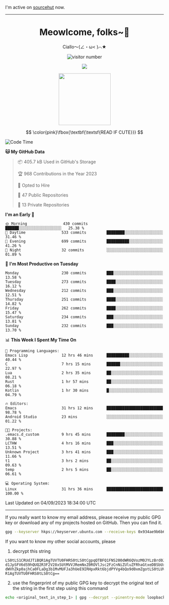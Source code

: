 I'm active on [sourcehut](https://sr.ht/~meow_king/) now. 

---

<div align="center">
  <h1>Meowlcome, folks~👋</h1>
  <p>Ciallo～(∠・ω< )⌒★</p>
</div>

<p align="center">
  <img src="https://count.getloli.com/get/@Ziqi-Yang?theme=rule34" alt="visitor number" />
</p>

<p align="center">
  <img src="https://skillicons.dev/icons?i=rust,c,py,flutter,go,java,js,bash,linux,emacs" />
</p>
<p align="center">
  <img height="165" src="https://github-readme-stats.vercel.app/api?username=Ziqi-Yang&show_icons=true&include_all_commits=true&hide_border=true" />
</p>

$$
\color{pink}\fbox{\textbf{\textsf{READ IF CUTE}}}
$$

<!--START_SECTION:waka-->
![Code Time](http://img.shields.io/badge/Code%20Time-1%2C435%20hrs%2036%20mins-blue)

**🐱 My GitHub Data** 

> 📦 405.7 kB Used in GitHub's Storage 
 > 
> 🏆 968 Contributions in the Year 2023
 > 
> 💼 Opted to Hire
 > 
> 📜 47 Public Repositories 
 > 
> 🔑 13 Private Repositories 
 > 
**I'm an Early 🐤** 

```text
🌞 Morning                430 commits         ██████░░░░░░░░░░░░░░░░░░░   25.38 % 
🌆 Daytime                533 commits         ████████░░░░░░░░░░░░░░░░░   31.46 % 
🌃 Evening                699 commits         ██████████░░░░░░░░░░░░░░░   41.26 % 
🌙 Night                  32 commits          ░░░░░░░░░░░░░░░░░░░░░░░░░   01.89 % 
```
📅 **I'm Most Productive on Tuesday** 

```text
Monday                   230 commits         ███░░░░░░░░░░░░░░░░░░░░░░   13.58 % 
Tuesday                  273 commits         ████░░░░░░░░░░░░░░░░░░░░░   16.12 % 
Wednesday                212 commits         ███░░░░░░░░░░░░░░░░░░░░░░   12.51 % 
Thursday                 251 commits         ████░░░░░░░░░░░░░░░░░░░░░   14.82 % 
Friday                   262 commits         ████░░░░░░░░░░░░░░░░░░░░░   15.47 % 
Saturday                 234 commits         ███░░░░░░░░░░░░░░░░░░░░░░   13.81 % 
Sunday                   232 commits         ███░░░░░░░░░░░░░░░░░░░░░░   13.70 % 
```


📊 **This Week I Spent My Time On** 

```text
💬 Programming Languages: 
Emacs Lisp               12 hrs 46 mins      ██████████░░░░░░░░░░░░░░░   40.44 % 
C                        7 hrs 15 mins       ██████░░░░░░░░░░░░░░░░░░░   22.97 % 
Lua                      2 hrs 35 mins       ██░░░░░░░░░░░░░░░░░░░░░░░   08.21 % 
Rust                     1 hr 57 mins        ██░░░░░░░░░░░░░░░░░░░░░░░   06.18 % 
Kotlin                   1 hr 30 mins        █░░░░░░░░░░░░░░░░░░░░░░░░   04.79 % 

🔥 Editors: 
Emacs                    31 hrs 12 mins      █████████████████████████   98.78 % 
Android Studio           23 mins             ░░░░░░░░░░░░░░░░░░░░░░░░░   01.22 % 

🐱‍💻 Projects: 
.emacs.d_custom          9 hrs 45 mins       ████████░░░░░░░░░░░░░░░░░   30.88 % 
LCTHW                    4 hrs 16 mins       ███░░░░░░░░░░░░░░░░░░░░░░   13.51 % 
Unknown Project          3 hrs 41 mins       ███░░░░░░░░░░░░░░░░░░░░░░   11.66 % 
t1                       3 hrs 2 mins        ██░░░░░░░░░░░░░░░░░░░░░░░   09.63 % 
temp                     2 hrs 5 mins        ██░░░░░░░░░░░░░░░░░░░░░░░   06.61 % 

💻 Operating System: 
Linux                    31 hrs 36 mins      █████████████████████████   100.00 % 
```


 Last Updated on 04/09/2023 18:34:00 UTC
<!--END_SECTION:waka-->

-----

If you really want to know my email address, please receive my public GPG key or download any of my projects hosted on GitHub. Then you can find it. 
```bash
gpg --keyserver hkps://keyserver.ubuntu.com --receive-keys 0x934ae9b6b6e9ff34
```
If you want to know my other social accounts, please
1) decrypt this string
```
LS0tLS1CRUdJTiBQR1AgTUVTU0FHRS0tLS0tCgpqQTBFQ1FNS200dWR6QVozM0JYLzBrd0JNU0Ru
d1JpSFV6dS9hQUQ2R3F2V28xSUtMVVJRemNxZ0ROVlJsc2FzCnNiZUluZFRhaGtxeDBSbUxEajVq
dWVhZkp0ajhCa0FLaDg3b1MvMUFJa3hUeE9IRHpxRkt6bjdPYVg4bQo9d0xmZgotLS0tLUVORCBQ
R1AgTUVTU0FHRS0tLS0tCg==
```
2) use the fingerprint of my public GPG key to decrypt the original text of the string in the first step using this command
```bash
echo <original_text_in_step_1> | gpg --decrypt --pinentry-mode loopback --armor
```


